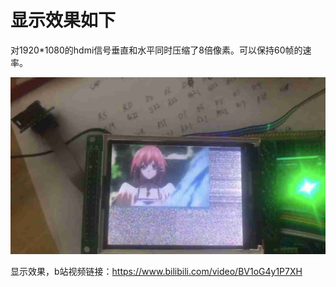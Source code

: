 # 显示效果如下

对1920*1080的hdmi信号垂直和水平同时压缩了8倍像素。可以保持60帧的速率。

![](https://github.com/kulya97/FPGA_Hdmi2LCD/blob/master/Image/show.jpg)

显示效果，b站视频链接：https://www.bilibili.com/video/BV1oG4y1P7XH